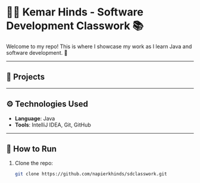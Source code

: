 # 👨‍💻 **Kemar Hinds - Software Development Classwork** 📚

Welcome to my repo! This is where I showcase my work as I learn Java and software development. 🚀

---

## 📂 **Projects**

---

## ⚙️ **Technologies Used**
- **Language**: Java
- **Tools**: IntelliJ IDEA, Git, GitHub

---

## 💬 **How to Run**
1. Clone the repo:
   ```bash
   git clone https://github.com/napierkhinds/sdclasswork.git
